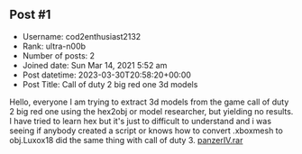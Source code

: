 ## Post #1
- Username: cod2enthusiast2132
- Rank: ultra-n00b
- Number of posts: 2
- Joined date: Sun Mar 14, 2021 5:52 am
- Post datetime: 2023-03-30T20:58:20+00:00
- Post Title: Call of duty 2 big red one 3d models

Hello, everyone I am trying to extract 3d models from the game call of duty 2 big red one using the hex2obj or model researcher, but yielding no results. I have tried to learn hex but it's just to difficult to understand and i was seeing if anybody created a script or knows how to convert .xboxmesh to obj.Luxox18 did the same thing with call of duty 3.
[panzerIV.rar](https://xentaxbackup.github.io/file/23612_panzerIV.rar)
